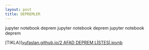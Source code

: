 ```yaml
---
layout: post
title: DEPREMLER
---
```

jupyter notebook deprem
jupyter notebook deprem
jupyter notebook deprem

[TIKLA]([yufaslan.github.io/2 AFAD DEPREM LİSTESİ.ipynb](https://github.com/yufaslan/yufaslan.github.io/blob/b19c8f3776dfd2c07569797621b5181f8d7bb9ef/2%20AFAD%20DEPREM%20L%C4%B0STES%C4%B0.ipynb)
